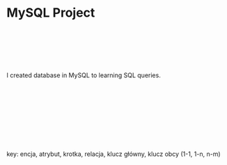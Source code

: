 # MySQL Project
<br><br><br><br>

<br>
I created database in MySQL to learning SQL queries. 

<br><br>

<br><br><br><br><br><br>
key: encja, atrybut, krotka, relacja, klucz główny, klucz obcy (1-1, 1-n, n-m)
